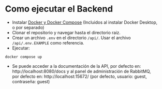 # Como ejecutar el Backend
- Instalar [Docker y Docker Compose](https://docs.docker.com/get-started/get-docker/) (Incluidos al instalar Docker Desktop, o por separado)
- Clonar el repositorio y navegar hasta el directorio raiz.
- Crear un archivo `.env` en el directorio `/api/`. Usar el archivo `/api/.env.EXAMPLE` como referencia.
- Ejecutar: 
```bash 
docker compose up
```
- Se puede acceder a la documentación de la API, por defecto en: http://localhost:8080/docs y al panel de administración de RabbitMQ, por defecto en: http://localhost:15672/ (por defecto, usuario: guest, contraseña: guest)


